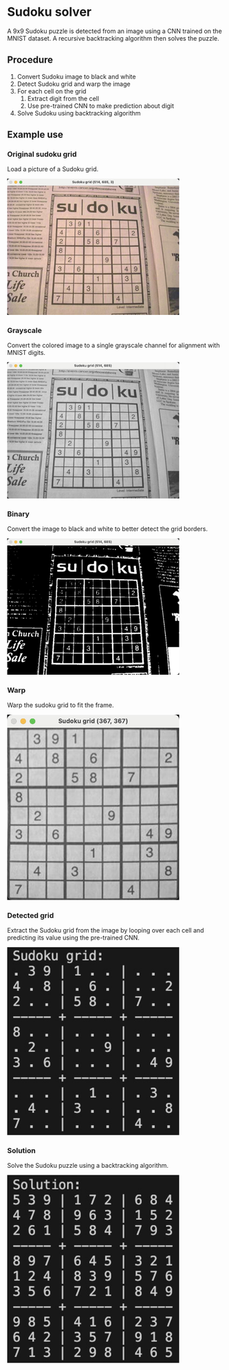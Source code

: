 # Sudoku solver
A 9x9 Sudoku puzzle is detected from an image using a CNN trained on the MNIST dataset.
A recursive backtracking algorithm then solves the puzzle.

## Procedure
1. Convert Sudoku image to black and white
2. Detect Sudoku grid and warp the image
3. For each cell on the grid
    1. Extract digit from the cell
    2. Use pre-trained CNN to make prediction about digit
4. Solve Sudoku using backtracking algorithm

## Example use

### Original sudoku grid
Load a picture of a Sudoku grid.

<img src="images/original.jpg" width="400">

### Grayscale
Convert the colored image to a single grayscale channel for alignment with MNIST digits.

<img src="images/gray.jpg" width="400">

### Binary
Convert the image to black and white to better detect the grid borders.

<img src="images/thresh.jpg" width="400">

### Warp
Warp the sudoku grid to fit the frame.

<img src="images/warp.jpg" width="400">

### Detected grid
Extract the Sudoku grid from the image by looping over each cell and predicting its value using the pre-trained CNN.

<img src="images/grid.jpg" width="400">

### Solution
Solve the Sudoku puzzle using a backtracking algorithm.

<img src="images/solution.jpg" width="400">